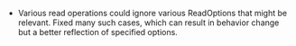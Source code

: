 * Various read operations could ignore various ReadOptions that might be relevant. Fixed many such cases, which can result in behavior change but a better reflection of specified options.
